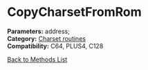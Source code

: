 # CopyCharsetFromRom

**Parameters:** address;  
**Category:** [Charset routines](../categories/charset_routines.md)  
**Compatibility:** C64, PLUS4, C128  


[Back to Methods List](../../SUMMARY.md)
